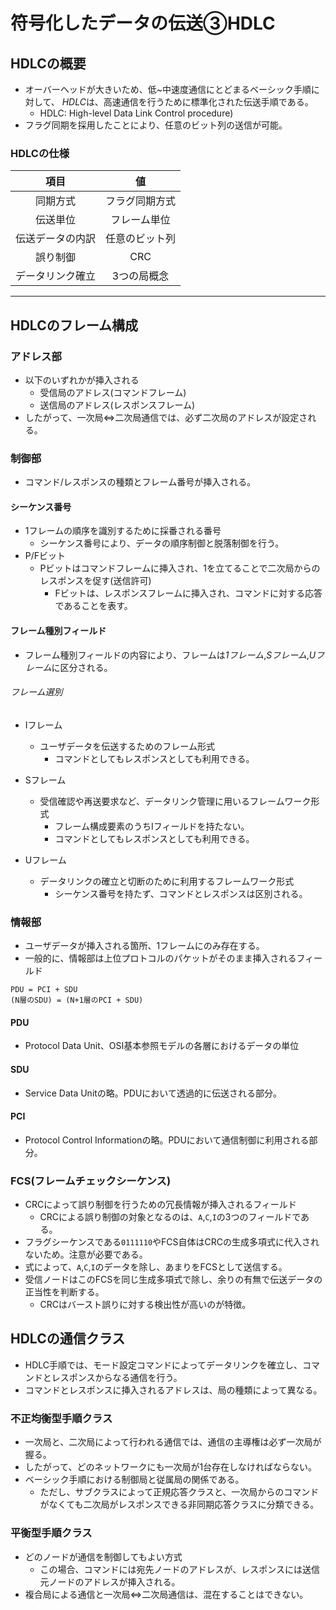 符号化したデータの伝送③HDLC
===

## HDLCの概要

- オーバーヘッドが大きいため、低~中速度通信にとどまるベーシック手順に対して、
  *HDLC*は、高速通信を行うために標準化された伝送手順である。
  - HDLC: High-level Data Link Control procedure)
- フラグ同期を採用したことにより、任意のビット列の送信が可能。

### HDLCの仕様

|項目            |値                            |
|:--------------:|:----------------------------:|
|同期方式        |フラグ同期方式                |
|伝送単位        |フレーム単位                  |
|伝送データの内訳|任意のビット列                |
|誤り制御        |CRC                           |
|データリンク確立|3つの局概念                   |

---

## HDLCのフレーム構成

### アドレス部

- 以下のいずれかが挿入される
  - 受信局のアドレス(コマンドフレーム)
  - 送信局のアドレス(レスポンスフレーム)
- したがって、一次局⇔二次局通信では、必ず二次局のアドレスが設定される。

### 制御部

- コマンド/レスポンスの種類とフレーム番号が挿入される。

#### シーケンス番号

- 1フレームの順序を識別するために採番される番号
  - シーケンス番号により、データの順序制御と脱落制御を行う。
- P/Fビット
  - Pビットはコマンドフレームに挿入され、1を立てることで二次局からのレスポンスを促す(送信許可)
	- Fビットは、レスポンスフレームに挿入され、コマンドに対する応答であることを表す。

#### フレーム種別フィールド

- フレーム種別フィールドの内容により、フレームは*1フレーム*,*Sフレーム*,*Uフレーム*に区分される。

###### フレーム選別

- Iフレーム
  - ユーザデータを伝送するためのフレーム形式
	- コマンドとしてもレスポンスとしても利用できる。

- Sフレーム
  - 受信確認や再送要求など、データリンク管理に用いるフレームワーク形式
	- フレーム構成要素のうちIフィールドを持たない。
	- コマンドとしてもレスポンスとしても利用できる。

- Uフレーム
  - データリンクの確立と切断のために利用するフレームワーク形式
	- シーケンス番号を持たず、コマンドとレスポンスは区別される。

### 情報部

- ユーザデータが挿入される箇所、1フレームにのみ存在する。
- 一般的に、情報部は上位プロトコルのパケットがそのまま挿入されるフィールド

```
PDU = PCI + SDU
(N層のSDU) = (N+1層のPCI + SDU)
```

#### PDU

- Protocol Data Unit、OSI基本参照モデルの各層におけるデータの単位

#### SDU

- Service Data Unitの略。PDUにおいて透過的に伝送される部分。

#### PCI

- Protocol Control Informationの略。PDUにおいて通信制御に利用される部分。

### FCS(フレームチェックシーケンス)

- CRCによって誤り制御を行うための冗長情報が挿入されるフィールド
  - CRCによる誤り制御の対象となるのは、`A`,`C`,`I`の3つのフィールドである。
- フラグシーケンスである`0111110`やFCS自体はCRCの生成多項式に代入されないため。注意が必要である。
- 式によって、`A`,`C`,`I`のデータを除し、あまりをFCSとして送信する。
- 受信ノードはこのFCSを同じ生成多項式で除し、余りの有無で伝送データの正当性を判断する。
  - CRCはバースト誤りに対する検出性が高いのが特徴。

## HDLCの通信クラス

- HDLC手順では、モード設定コマンドによってデータリンクを確立し、コマンドとレスポンスからなる通信を行う。
- コマンドとレスポンスに挿入されるアドレスは、局の種類によって異なる。

### 不正均衡型手順クラス

- 一次局と、二次局によって行われる通信では、通信の主導権は必ず一次局が握る。
- したがって、どのネットワークにも一次局が1台存在しなければならない。
- ベーシック手順における制御局と従属局の関係である。
  - ただし、サブクラスによって正規応答クラスと、一次局からのコマンドがなくても二次局がレスポンスできる非同期応答クラスに分類できる。

### 平衡型手順クラス

- どのノードが通信を制御してもよい方式
  - この場合、コマンドには宛先ノードのアドレスが、レスポンスには送信元ノードのアドレスが挿入される。
- 複合局による通信と一次局⇔二次局通信は、混在することはできない。

